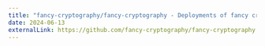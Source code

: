 ```yaml
---
title: "fancy-cryptography/fancy-cryptography - Deployments of fancy cryptography"
date: 2024-06-13
externalLink: https://github.com/fancy-cryptography/fancy-cryptography
---
```

